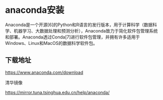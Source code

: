 # anaconda安装

Anaconda是一个开源[6]的Python和R语言的发行版本，用于计算科学（数据科学、机器学习、大数据处理和预测分析），Anaconda致力于简化软件包管理系统和部署。Anaconda透过Conda[7]进行软件包管理，并拥有许多适用于Windows、Linux和MacOS的数据科学软件包。

## 下载地址

https://www.anaconda.com/download

清华镜像

https://mirror.tuna.tsinghua.edu.cn/help/anaconda/
